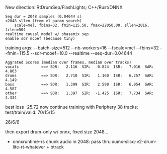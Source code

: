 New direction:
    RtDrumSep/FlashLights; C++/Rust/ONNX

    Seq dur = 2048 samples (0.04644 s)
    <2048 sllen (from v1 param search)
        scale=mel, fbins=32, fmin=115.50, fmax=22050.00, sllen=2016, trlen=504
    realtime causal model w/ phasemix sep
    enable sdr mcoef (because tiny)

training args:
    --batch-size=512 --nb-workers=16 --fscale=mel --fbins=32 --fmin=115.5 --sdr-mcoef=10.0 --realtime --seq-dur=0.04644

```
Aggrated Scores (median over frames, median over tracks)
vocals          ==> SDR:   2.116  SIR:   0.824  ISR:   7.016  SAR:   4.863
drums           ==> SDR:   2.710  SIR:   1.160  ISR:   6.257  SAR:   4.149
bass            ==> SDR:   1.399  SIR:   2.590  ISR:   6.054  SAR:   4.587
other           ==> SDR:   1.397  SIR:  -1.425  ISR:   7.734  SAR:   4.334
```

best loss -25.72
now continue training with Periphery
38 tracks; test/train/valid: 70/15/15

26/6/6

then export drum-only w/ onnx, fixed size 2048...
+ onnxruntime-rs
chunk audio in 2048: pass thru xumx-slicq-v2-drum-lite-rt-whatever + btrack
